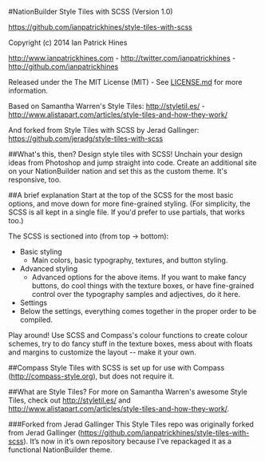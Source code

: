 #NationBuilder Style Tiles with SCSS (Version 1.0)

https://github.com/ianpatrickhines/style-tiles-with-scss

Copyright (c) 2014 Ian Patrick Hines

http://www.ianpatrickhines.com - http://twitter.com/ianpatrickhines - http://github.com/ianpatrickhines

Released under the The MIT License (MIT) - See [LICENSE.md](https://github.com/ianpatrickhines/nationbuilder-style-tiles-with-scss/blob/master/LICENSE.md) for more information.

Based on Samantha Warren's Style Tiles:
http://styletil.es/ - http://www.alistapart.com/articles/style-tiles-and-how-they-work/

And forked from Style Tiles with SCSS by Jerad Gallinger:
https://github.com/jeradg/style-tiles-with-scss

##What's this, then?
Design style tiles with SCSS! Unchain your design ideas from Photoshop and jump straight into code. Create an additional site on your NationBuilder nation and set this as the custom theme. It's responsive, too. 

##A brief explanation
Start at the top of the SCSS for the most basic options, and move down for more fine-grained styling. (For simplicity, the SCSS is all kept in a single file. If you'd prefer to use partials, that works too.)

The SCSS is sectioned into (from top -> bottom):
- Basic styling
  - Main colors, basic typography, textures, and button styling.
- Advanced styling
  - Advanced options for the above items. If you want to make fancy buttons, do cool things with the texture boxes, or have fine-grained control over the typography samples and adjectives, do it here.
- Settings
- Below the settings, everything comes together in the proper order to be compiled.

Play around! Use SCSS and Compass's colour functions to create colour schemes, try to do fancy stuff in the texture boxes, mess about with floats and margins to customize the layout -- make it your own.

##Compass
Style Tiles with SCSS is set up for use with Compass (http://compass-style.org), but does not require it.

##What are Style Tiles?
For more on Samantha Warren's awesome Style Tiles, check out http://styletil.es/ and http://www.alistapart.com/articles/style-tiles-and-how-they-work/.

###Forked from Jerad Gallinger
This Style Tiles repo was originally forked from Jerad Gallinger (https://github.com/ianpatrickhines/style-tiles-with-scss). It’s now in it’s own repository because I’ve repackaged it as a functional NationBuilder theme.
